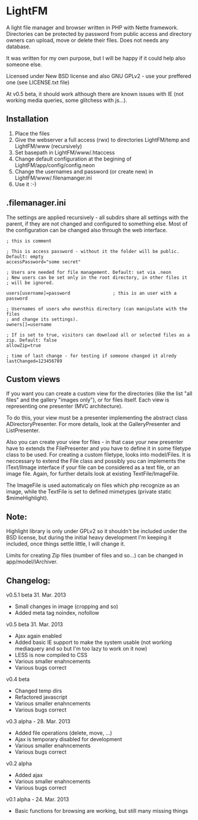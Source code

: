 LightFM
=======

A light file manager and browser written in PHP with Nette framework. 
Directories can be protected by password from public access and directory owners can upload, move or delete their files. Does not needs any database.

It was written for my own purpose, but I will be happy if it could help also someone else.

Licensed under New BSD license and also GNU GPLv2 - use your preffered one (see LICENSE.txt file)

At v0.5 beta, it should work although there are known issues with IE (not working media queries, some glitchess with js...).

Installation
------------
1) Place the files
2) Give the webserver a full access (rwx) to directories LightFM/temp and LightFM/www (recursively)
3) Set basepath in LightFM/www/.htaccess
4) Change default configuration at the begining of LightFM/app/config/config.neon
5) Change the usernames and password (or create new) in LightFM/www/.filenamanger.ini
6) Use it :-)

.filemanager.ini
-----------------------
The settings are applied recursively - all subdirs share all settings with the parent, if they are not changed and configured to something else.
Most of the configuration can be changed also through the web interface.

    ; this is comment

    ; This is access password - without it the folder will be public. Default: empty
    accessPassword="some secret"

    ; Users are needed for file management. Default: set via .neon
    ; New users can be set only in the root directory, in other files it
    ; will be ignored.

    users[username]=password                ; this is an user with a password

    ; Usernames of users who ownsthis directory (can manipulate with the files 
    ; and change its settings).
    owners[]=username

    ; If is set to true, visitors can download all or selected files as a zip. Default: false
    allowZip=true

    ; time of last change - for testing if someone changed it alredy
    lastChanged=123456789

Custom views
------------
If you want you can create a custom view for the directories (like the list "all files" and the gallery "images only"), or for files itself. Each view is representing one presenter (MVC architecture).

To do this, your view must be a presenter implementing the abstract class ADirectoryPresenter. For more details, look at the GalleryPresenter and ListPresenter.

Also you can create your view for files - in that case your new presenter have to extends the FilePresenter and you have to define it in some filetype class to be used.
For creating a custom filetype, looks into model/Files. It is neccessary to extend the File class and possibly you can implements the IText/IImage interface if your file can be considered as a text file, or an image file.
Again, for further details look at existing TextFile/ImageFile.

The ImageFile is used automaticaly on files which php recognize as an image, while the TextFile is set to defined mimetypes (private static $mimeHighlight).


Note: 
-----
Highlight library is only under GPLv2 so it shouldn't be included under the BSD 
license, but during the initial heavy development I'm keeping it included, once 
things settle little, I will change it.

Limits for creating Zip files (number of files and so...) can be changed in app/model/IArchiver.

Changelog:
---------
v0.5.1 beta 31. Mar. 2013
- Small changes in image (cropping and so)
- Added meta tag noindex, nofollow

v0.5 beta 31. Mar. 2013
- Ajax again enabled
- Added basic IE support to make the system usable (not working mediaquery and so but I'm too lazy to work on it now)
- LESS is now compiled to CSS
- Various smaller enahncements
- Various bugs correct

v0.4 beta
- Changed temp dirs
- Refactored javascript
- Various smaller enahncements
- Various bugs correct

v0.3 alpha - 28. Mar. 2013
- Added file operations (delete, move, ...)
- Ajax is temporary disabled for development
- Various smaller enahncements
- Various bugs correct


v0.2 alpha
- Added ajax
- Various smaller enahncements
- Various bugs correct

v0.1 alpha - 24. Mar. 2013
- Basic functions for browsing are working, but still many missing things